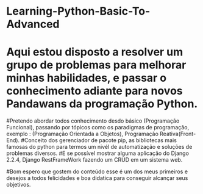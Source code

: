 # Learning-Python-Basic-To-Advanced

# Aqui estou disposto a resolver um grupo de problemas para melhorar minhas habilidades, e passar o conhecimento adiante para novos Pandawans da programação Python.

#Pretendo abordar todos conhecimento desdo básico (Programação Funcional), passando por tópicos como os paradigmas de programação, exemplo : (Programação Orientada a Objetos), Programação Reativa(Front-End).
#Conceito dos gerenciador de pacote pip, as bibliotecas mais famosas do python para termos um nivél de automatização e soluções de problemas diversos.
#E se possível mostrar alguma aplicação do Django 2.2.4, Django RestFrameWork fazendo um CRUD em um sistema web.

#Bom espero que gostem do conteúdo esse é um dos meus primeiros e desejos a todos felicidades e boa didatica para conseguir alcançar seus objetivos.

